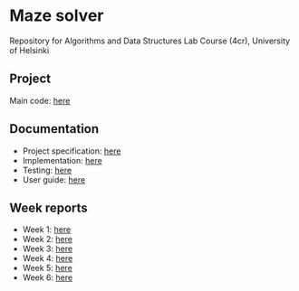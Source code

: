 
# Maze solver
Repository for Algorithms and Data Structures Lab Course (4cr), University of Helsinki <br/>

## Project
Main code: [here](main)

## Documentation

- Project specification: [here](documentation/project_specification.md) <br />
- Implementation: [here](documentation/implementation.md)
- Testing: [here](documentation/testing.md) <br/>
- User guide: [here](documentation/user_guide.md) <br/>

## Week reports

- Week 1: [here](week_reports/week1_report.md) <br/>
- Week 2: [here](week_reports/week2_report.md) <br/>
- Week 3: [here](week_reports/week3_report.md) <br/>
- Week 4: [here](week_reports/week4_report.md) <br/>
- Week 5: [here](week_reports/week5_report.md) <br/>
- Week 6: [here](week_reports/week6_report.md) <br/>


